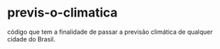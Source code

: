 # previs-o-climatica
código que tem a finalidade de passar a previsão climática de qualquer cidade do Brasil.
